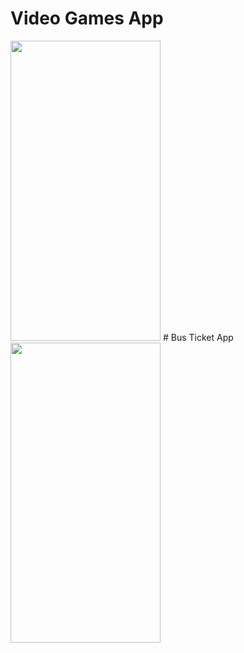 # Video Games App
<img src="https://github.com/burakozay8/Turkcell_Swift_Homeworks/blob/main/VideoGamesApp/VideoGamesApp.gif" width="240" height="480"/>
# Bus Ticket App
<img src="https://github.com/burakozay8/Turkcell_Swift_Homeworks/blob/main/VideoGamesApp/VideoGamesApp.gif" width="240" height="480"/>




